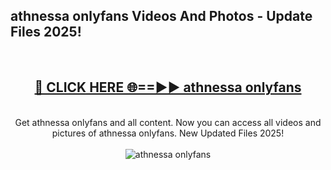 <h2>athnessa onlyfans Videos And Photos - Update Files 2025!</h2>
<br>
<div align="center">
<h2><a href="https://linkcuts.com/hfmhzwbr" rel="nofollow">🔴 CLICK HERE 🌐==►► athnessa onlyfans</a></h2>
<br>
Get athnessa onlyfans and all content. Now you can access all videos and pictures of athnessa onlyfans. New Updated Files 2025!
<br>
<br>
<a href="https://linkcuts.com/hfmhzwbr" rel="nofollow" data-target="animated-image.originalLink"><img src="https://i.ibb.co.com/WyWwxjT/player-gif2.gif" alt="athnessa onlyfans" style="max-width: 100%; display: inline-block;" data-target="animated-image.originalImage"></a>
</div>
<br>